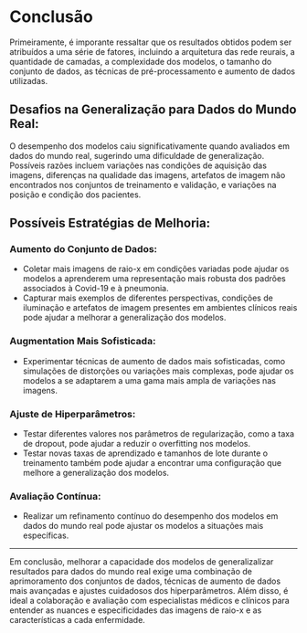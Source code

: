 # Conclusão

Primeiramente, é imporante ressaltar que os resultados obtidos podem ser atribuídos a uma série de fatores, incluindo a arquitetura das rede reurais, a quantidade de camadas, a complexidade dos modelos, o tamanho do conjunto de dados, as técnicas de pré-processamento e aumento de dados utilizadas.

## Desafios na Generalização para Dados do Mundo Real:

O desempenho dos modelos caiu significativamente quando avaliados em dados do mundo real, sugerindo uma dificuldade de generalização.
Possíveis razões incluem variações nas condições de aquisição das imagens, diferenças na qualidade das imagens, artefatos de imagem não encontrados nos conjuntos de treinamento e validação, e variações na posição e condição dos pacientes.

## Possíveis Estratégias de Melhoria:

### Aumento do Conjunto de Dados:

- Coletar mais imagens de raio-x em condições variadas pode ajudar os modelos a aprenderem uma representação mais robusta dos padrões associados à Covid-19 e à pneumonia.
- Capturar mais exemplos de diferentes perspectivas, condições de iluminação e artefatos de imagem presentes em ambientes clínicos reais pode ajudar a melhorar a generalização dos modelos.

### Augmentation Mais Sofisticada:

- Experimentar técnicas de aumento de dados mais sofisticadas, como simulações de distorções ou variações mais complexas, pode ajudar os modelos a se adaptarem a uma gama mais ampla de variações nas imagens.

### Ajuste de Hiperparâmetros:

- Testar diferentes valores nos parâmetros de regularização, como a taxa de dropout, pode ajudar a reduzir o overfitting nos modelos.
- Testar novas taxas de aprendizado e tamanhos de lote durante o treinamento também pode ajudar a encontrar uma configuração que melhore a generalização dos modelos.

### Avaliação Contínua:

- Realizar um refinamento contínuo do desempenho dos modelos em dados do mundo real pode ajustar os modelos a situações mais específicas.

---

Em conclusão, melhorar a capacidade dos modelos de generalizalizar resultados para dados do mundo real exige uma combinação de aprimoramento dos conjuntos de dados, técnicas de aumento de dados mais avançadas e ajustes cuidadosos dos hiperparâmetros. Além disso, é ideal a colaboração e avaliação com especialistas médicos e clínicos para entender as nuances e especificidades das imagens de raio-x e as características a cada enfermidade.